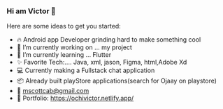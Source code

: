 ### Hi am Victor 👋



Here are some ideas to get you started:

- 🔥 Android app Developer grinding hard to make something cool 
- 🔭 I’m currently working on ... my project
- 🌱 I’m currently learning ... Flutter
- ✨ Favorite Tech:.... Java, xml, jason, Figma, html,Adobe Xd
- 💻 Currently making a Fullstack chat application 
- 📦 Already built playStore applications(search for Ojaay on playstore)
- 📧	mscottcab@gmail.com
- 🎨 Portfolio: https://ochivictor.netlify.app/


